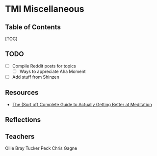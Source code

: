 # TMI Miscellaneous

## Table of Contents

[TOC]

## TODO

- [ ] Compile Reddit posts for topics
  - [ ] Ways to appreciate Aha Moment
- [ ] Add stuff from Shinzen

## Resources

- [The (Sort of) Complete Guide to Actually Getting Better at Meditation](https://rationaldharma.com/blog/the-sort-of-complete-guide-to-actually-getting-better-at-meditation/)

## Reflections

## Teachers

Ollie Bray
Tucker Peck
Chris Gagne
